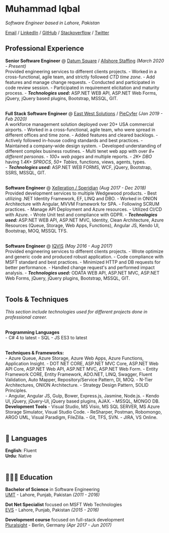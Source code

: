 # Muhammad Iqbal
_Software Engineer based in Lahore, Pakistan_ <br>

[Email](mailto:agha.muhammad.iqbal@gmail.com) / [LinkedIn](https://www.linkedin.com/in/muhammadiqbaldotnet) / [GitHub](https://github.com/aghadostain/) / [Stackoverflow](https://stackoverflow.com/users/5985558/jbs) / [Twitter](https://twitter.com/agha_dostain/) 

## Professional Experience

**Senior Software Engineer** @ [Datum Square](https://www.datumsquare.com/) / [Allshore Staffing](https://allshorevirtualstaffing.com) _(March 2020 - Present)_ <br>
Provided engineering services to different clients projects.
    - Worked in a cross-functional, agile team, and strictly followed *CTD time zone*.
    - Add features and manage change requests.
    - Conducted and participated in code review session.
    - Participated in requirement elicitation and maturity process.
    - **_Technologies used:_** ASP.NET WEB API, ASP.NET Web Forms, jQuery, jQuery based plugins, Bootstrap, MSSQL, GIT.
<br><br>

**Full Stack Software Engineer** @ [East West Solutions](https://ewsystemsinc.com/) / [PieCyfer](https://www.piecyfer.com/) _(Jan 2019 - Feb 2020)_ <br>
A workforce management solution deployed over 20+ USA commercial airports.
    - Worked in a cross-functional, agile team, who were spread in different offices and time zone.
    - Added features and cleared backlogs.
    - Actively followed in-house coding standards and best practices.
    - Maintained a company-wide design system.
    - Developed understanding of different complex business routines.
        - Multi tenet web app with over *8+ different personas*.
        - *100+ web pages* and multiple reports.
        - *2K+ DBO* having *1.4K+ SPROCS*, *50+ Tables*, functions, views, agents, types.        
    - **_Technologies used:_** ASP.NET WEB FORMS, WCF, jQuery, Bootstrap, SSRS, MSSQL, GIT.
    <br><br>

**Software Engineer** @ [Xelleration / Speridian](https://www.speridian.com) _(Aug 2017 - Dec 2018)_ <br>
Provided development services to multiple Wedgewood products.
    - Best utilizing .NET Identity Framework, EF, LINQ and DBO.
    - Worked in ONION Architecture with Angular, MVVM Framework for SPA.
    - Following SCRUM practices.
    - Manage API Deployment and Azure resources.
    - Utilized CI/CD with Azure.
    - Wrote Unit test and compliance with GDPR.
    - **_Technologies used:_** ASP.NET WEB API, ASP.NET MVC, Identity, Clean Architecture, Azure Resources (Queue, Storage, Web Apps, Functions), Angular JS, Kendo UI, Bootstrap, MOQ, MSSQL TFS.
  <br><br>

**Software Engineer** @ [IQVIS](https://www.iqvis.com/) _(May 2016 - Aug 2017)_ <br>
Provided engineering services to different clients projects.
    - Wrote optimize and generic code and produced robust application.
    - Code compliance with MSFT standard and best practices.
    - Minimized HTTP and DB requests for better performance.
    - Handled change request's and performed impact analysis.
    - **_Technologies used:_** ODATA WEB API, ASP.NET MVC, ASP.NET Web Forms, jQuery, jQuery plugins, Bootstrap, MSSQL, GIT.
    <br><br>
    
## Tools & Techniques

_This section include technologies used for different projects done in professional career._
<br><br>

**Programming Languages** <br>
    - C# 4 to latest
    - SQL
    - JS ES3 to latest
<br><br>

**Techniques & Frameworks:** <br>
    - Azure Queue, Azure Storage, Azure Web Apps, Azure Functions, Application Insight.
    - DOT NET CORE, ASP.NET MVC Core, ASP.NET Web API Core, ASP.NET Web API, ASP.NET MVC, ASP.NET Web Form.
    - Entity Framework CORE, Entity Framework, ADO.NET, LINQ, Swagger, Fluent Validation, Auto Mapper, Repository/Service Pattern, DI, MOQ.
    - N-Tier Architectures, ONION Architecture.
    - Strategy Design Pattern, SOLID Principles.  
    - Angular, Angular JS, Gulp, Bower, Express.js, Jasmine, Node.js. 
    - Kendo UI, jQuery, jQuery-UI, jQuery based plugins, AJAX.
    - MSSQL, MONGO DB.
**Development Tools**
    - Visual Studio, MS Visio, MS SQL SERVER, MS Azure Storage Simulator, Visual Studio Code. 
    - ReSharper, Postman, Robomongo, ARGO UML, Visual Paradigm, FileZilla.
    - Git, TFS, SVN.
    - JIRA, VS Online.
<br><br>
<!-- 
## 📌 On The Side

**Web Development Instructor** @ [ReDI School of Digital Integration](https://www.redi-school.org/) _(Aug 2017 - Present)_<br>
Non-profit digital school for tech-interested newcomers applying for asylum in Germany.
  - Building and continuously developing the course curriculum with a team of 4-8 other instructors
  - Leading classes to improve student comprehension of React, HTML, CSS and general web design principles
  - Mentoring students through presentations and job search
  - _Note: Took a break from teaching in 2019_
  <br><br>

**Co-Organizer** @ [QueerJS](https://queerjs.com/) _(Jun 2019 - Present)_<br>
🏳️‍🌈 A meetup for everyone where queer speakers take the stage.
  - Selecting speakers and scheduling events
  - Fostering an inclusive community and enforcing the code of conduct
  - 🐻 _Previously co-organized [BerlinJS](https://berlinjs.org/) from May 2018 - May 2020_
  <br><br>
  
**Workshop Lead** @ [New Devs on the Block](https://newdevs.org/) _(Jul 2019 - Present)_ <br>
Free, two-day workshops to help people build their first website.
  - Creating a curriculum that covers HTML, CSS and a bit of JavaScript 
  - Preparing supplemental presentations on topics like accessibility and animations
  - Events in Nürnberg and Vienna, now post-poned due to the COVID-19 outbreak 
  <br><br>

## 🎤 Public Speaking

### Upcoming Events
 
- **Write the Docs** on the Internet 🌐 _(Oct 18-20, 2020)_
<br>[Emceeing](https://www.writethedocs.org/conf/prague/2020/)<br>
    
### Recent Appearances

- **Women TechMakers Vienna** _(streamed on Aug 7, 2020)_
<br>[How AI is Enhancing Journalism](https://www.youtube.com/watch?v=bKgzgo5Iq5s&feature=youtu.be&t=6492)<br>

- **Talk Python To Me Podcast** _(released on Sep 5, 2020)_
<br>[Python and AI in Journalism](https://talkpython.fm/episodes/show/280/python-and-ai-in-journalism)<br>
<br>

**Want me to speak at your event?**
<br>💖 [Check out my website](https://workwithcarolyn.com/speaking) for more information.
<br><br>
  
## 🏆 Accomplishments

**Top Author Recognition** @ [DEV](https://dev.to/) _(2019 - 2020)_ <br>
Named one of the Top 500 authors in 2019. Also wrote two articles that ranked in the weekly Top 7:
  - [How to remove condescending language from documentation](https://dev.to/meeshkan/how-to-remove-condescending-language-from-documentation-4a5p)
  - [Onboarding a junior developer to your team? Here's 12 tips.](https://dev.to/carolstran/onboarding-a-junior-developer-to-your-team-here-s-12-tips-4g3a)
<br><br>

**Won Best Project** @ [Geek Girl Carrots Berlin Hackathon](http://www.hacklikeagirl.co/) _(Oct 2017)_<br>
Created [Qarma](https://github.com/lcorr8/qarma), an online platform to report and retrieve lost & found objects for travelers abroad.
<br><br> -->

## 💬 Languages

**English**: Fluent <br>
**Urdu**: Native
<br><br>

## 👩🏼‍🎓 Education

**Bachelor of Science** in Software Engineering<br>
[UMT](https://www.umt.edu.pk) - Lahore, Punjab, Pakistan _(2011 - 2016)_ <br>

**Dot Net Specialist** focused on MSFT Web Technologies<br>
[EVS](https://www.evslearning.com) - Lahore, Punjab, Pakistan _(2015 - 2016)_ <br>

**Development course** focused on full-stack development<br>
[Pluralsight](https://www.pluralsight.com/) - Berlin, Germany _(Apr 2017 - Jun 2017)_ <br>
